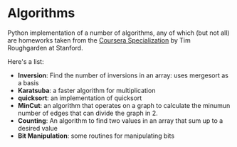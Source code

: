 # Algorithms
Python implementation of a number of algorithms, any of which (but not all) are homeworks taken from the [Coursera Specialization](https://www.coursera.org/specializations/algorithms) by Tim Roughgarden at Stanford. 

Here's a list:
+ **Inversion**: Find the number of inversions in an array: uses mergesort as a basis
+ **Karatsuba**: a faster algorithm for multiplication
+ **quicksort**: an implementation of quicksort 
+ **MinCut**: an algorithm that operates on a graph to calculate the minumun number of edges that can divide the graph in 2.
+ **Counting**: An algorithm to find two values in an array that sum up to a desired value
+ **Bit Manipulation**: some routines for manipulating bits
